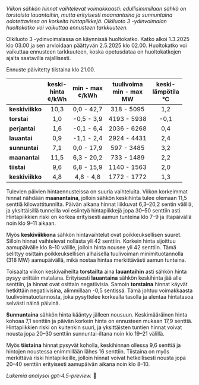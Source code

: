 *Viikon sähkön hinnat vaihtelevat voimakkaasti: edullisimmillaan sähkö on torstaista lauantaihin, mutta erityisesti maanantaina ja sunnuntaina odotettavissa on korkeita hintapiikkejä. Olkiluoto 3 -ydinvoimalan huoltokatko voi vaikuttaa ennusteen tarkkuuteen.*

Olkiluoto 3 -ydinvoimalassa on käynnissä huoltokatko. Katko alkoi 1.3.2025 klo 03.00 ja sen arvioidaan päättyvän 2.5.2025 klo 02.00. Huoltokatko voi vaikuttaa ennusteen tarkkuuteen, koska opetusdataa on huoltokatkojen ajalta saatavilla rajallisesti.

Ennuste päivitetty tiistaina klo 21.00.

|             | keski-<br>hinta<br>¢/kWh | min - max<br>¢/kWh | tuulivoima<br>min - max<br>MW | keski-<br>lämpötila<br>°C |
|:------------|:------------------------:|:-------------------:|:----------------------------:|:-------------------------:|
| **keskiviikko** |          10,3          |     0,0 - 42,7     |         318 - 5095          |            1,2            |
| **torstai**     |           1,0          |    -0,5 - 3,9      |        4193 - 5938          |           -0,1            |
| **perjantai**   |           1,6          |    -0,1 - 6,4      |        2036 - 6268          |            0,4            |
| **lauantai**    |           0,9          |    -1,1 - 2,4      |        2924 - 4431          |            2,4            |
| **sunnuntai**   |           7,1          |     0,0 - 17,9     |         597 - 3485          |            3,2            |
| **maanantai**   |          11,5          |     6,3 - 20,2     |         733 - 1489          |            2,2            |
| **tiistai**     |           9,6          |     6,8 - 15,9     |        1140 - 1563          |            2,0            |
| **keskiviikko** |           4,8          |     4,8 - 4,8      |        1772 - 1772          |            1,3            |

Tulevien päivien hintaennusteissa on suuria vaihteluita. Viikon korkeimmat hinnat nähdään **maanantaina**, jolloin sähkön keskihinta tulee olemaan 11,5 senttiä kilowattitunnilta. Päivän aikana hinnat liikkuvat 6,3–20,2 sentin välillä, ja yksittäisillä tunneilla voi esiintyä hintapiikkejä jopa 30–50 senttiin asti. Hintapiikkien riski on korkea erityisesti aamun tunteina klo 7–9 ja iltapäivällä noin klo 9–11 aikaan.

Myös **keskiviikkona** sähkön hintavaihtelut ovat poikkeuksellisen suuret. Silloin hinnat vaihtelevat nollasta yli 42 senttiin. Korkein hinta sijoittuu aamupäivälle klo 8–10 välille, jolloin hinta nousee yli 42 senttiin. Tämä selittyy osittain poikkeuksellisen alhaisella tuulivoiman minimituotannolla (318 MW) aamupäivällä, mikä nostaa hintaa merkittävästi aamun tunteina.

Toisaalta viikon keskivaiheilta **torstailta** aina **lauantaihin** asti sähkön hinta pysyy erittäin matalana. Erityisesti **lauantaina** sähkön keskihinta jää alle senttiin, ja hinnat ovat osittain negatiivisia. Samoin **torstaina** hinnat käyvät hetkittäin negatiivisina, alimmillaan -0,5 sentissä. Tämä johtuu voimakkaasta tuulivoimatuotannosta, joka pysyttelee korkealla tasolla ja alentaa hintatasoa selvästi näinä päivinä.

**Sunnuntaina** sähkön hinta kääntyy jälleen nousuun. Keskimääräinen hinta kohoaa 7,1 senttiin ja päivän korkein hinta on ennusteen mukaan 17,9 senttiä. Hintapiikkien riski on kuitenkin suuri, ja yksittäisten tuntien hinnat voivat nousta jopa 20–30 senttiin sunnuntai-iltana noin klo 19–21 välillä.

Myös **tiistaina** hinnat pysyvät koholla, keskihinnan ollessa 9,6 senttiä ja hintojen noustessa enimmillään lähes 16 senttiin. Tiistaina on myös merkittävä riski hintapiikeille, jolloin hinnat voivat hetkellisesti nousta jopa 20–40 senttiin erityisesti aamupäivän aikana noin klo 8–10.

*Lukemia analysoi gpt-4.5-preview.* 🔌
